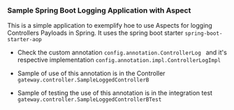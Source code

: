 ### Sample Spring Boot Logging Application with Aspect

This is a simple application to exemplify hoe to use Aspects for logging Controllers Payloads in Spring.
It uses the spring boot starter  ```spring-boot-starter-aop```

- Check the custom annotation ```config.annotation.ControllerLog ``` and it's respective implementation   ```config.annotation.impl.ControllerLogImpl```

- Sample of use of this annotation is in the Controller ```gateway.controller.SampleLoggedControllerB```
- Sample of testing the use of this annotation is in the integration test ```gateway.controller.SampleLoggedControllerBTest```